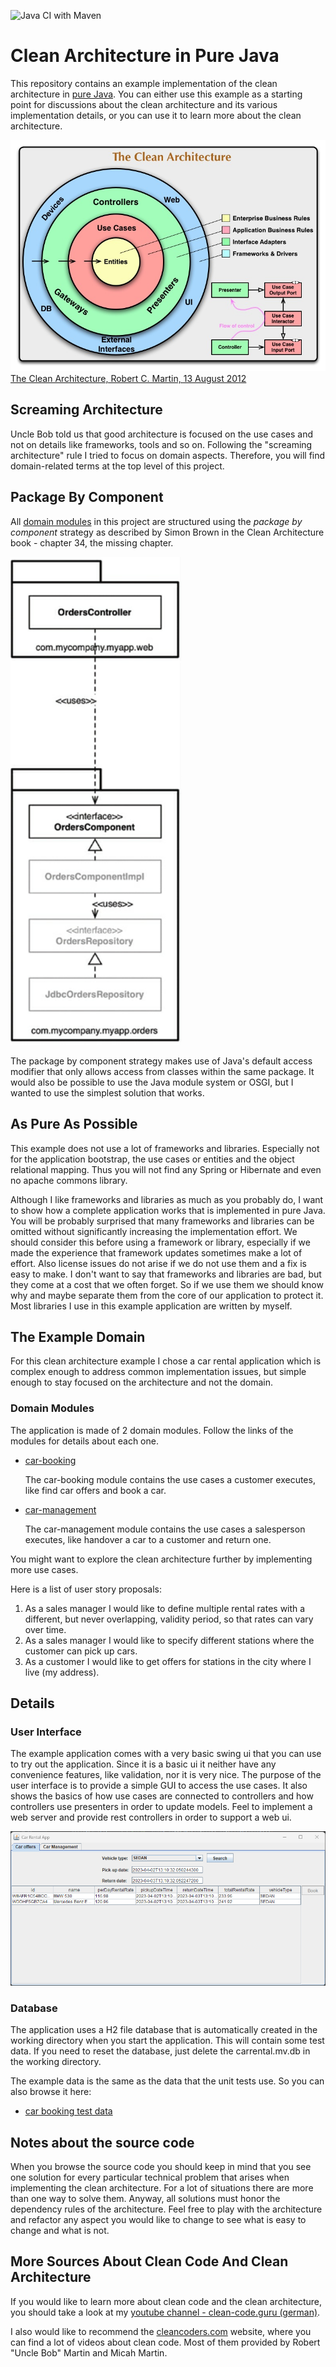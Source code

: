 ![Java CI with Maven](https://github.com/link-intersystems/clean-architecture-example/workflows/Java%20CI%20with%20Maven/badge.svg)

# Clean Architecture in Pure Java

This repository contains an example implementation of the clean architecture in [pure Java](#as-pure-as-possible).
You can either use this example as a starting point for discussions about the clean architecture and its various
implementation details, or you can use it to learn more about the clean architecture.

![Clean Architecture by Uncle Bob (Robert C. Martin)](src/site/resources/CleanArchitecture.jpg)
[The Clean Architecture, Robert C. Martin, 13 August 2012](https://blog.cleancoder.com/uncle-bob/2012/08/13/the-clean-architecture.html)

## Screaming Architecture

Uncle Bob told us that good architecture is focused on the use cases and not on details like frameworks, tools and so on.
Following the "screaming architecture" rule I tried to focus on domain aspects. Therefore, you will
find domain-related terms at the top level of this project.

## Package By Component

All [domain modules](#domain-modules) in this project are structured using the *package by component* strategy as described by Simon Brown in the Clean
Architecture book - chapter 34, the missing chapter.

![Package By Component, Simon Brown, The Missing Chapter, Clean Architecture Book](src/site/resources/package-by-component.png)

The package by component strategy makes use of Java's default access modifier that only allows access from
classes within the same package. It would also be possible to use the Java module system or OSGI, but I wanted
to use the simplest solution that works.

## As Pure As Possible

This example does not use a lot of frameworks and libraries. Especially not for the application bootstrap, 
the use cases or entities and the object relational mapping. Thus you will not find any Spring or Hibernate and
even no apache commons library.

Although I like frameworks and libraries as much as you probably do, I want to show how a complete application works
that is implemented in pure Java. You will be probably surprised that many frameworks and libraries can be omitted 
without significantly increasing the implementation effort. We should consider this before using a framework or library,
especially if we made the experience that framework updates sometimes make a lot of effort. Also license issues do not 
arise if we do not use them and a fix is easy to make. I don't want to say that frameworks and libraries are bad, 
but they come at a cost that we often forget. So if we use them we should know why and maybe separate them from the
core of our application to protect it. Most libraries I use in this example application are written by myself.

## The Example Domain

For this clean architecture example I chose a car rental application which is complex enough to address common implementation issues, but simple enough 
to stay focused on the architecture and not the domain.

### Domain Modules

The application is made of 2 domain modules. Follow the links of the modules for details about each one.

- [car-booking](car-booking/README.md)
   
  The car-booking module contains the use cases a customer executes, like find car offers and book a car.  
- [car-management](car-management/README.md)

  The car-management module contains the use cases a salesperson executes, like handover a car to a customer and return one. 

You might want to explore the clean architecture further by implementing more use cases.

Here is a list of user story proposals:

1. As a sales manager I would like to define multiple rental rates with
   a different, but never overlapping, validity period, so that rates can vary over time.
2. As a sales manager I would like to specify different stations where the customer can pick up cars.
3. As a customer I would like to get offers for stations in the city where I live (my address).

## Details

### User Interface

The example application comes with a very basic swing ui that you can use to try out the application. Since it
is a basic ui it neither have any convenience features, like validation, nor it is very nice. The purpose of the
user interface is to provide a simple GUI to access the use cases. It also shows the basics of how use cases are
connected to controllers and how controllers use presenters in order to update models. Feel to implement a web server
and provide rest controllers in order to support a web ui.

![Simple Swing UI](src/site/resources/ui-screenshot.png)

### Database

The application uses a H2 file database that is automatically created in the working directory when you start the 
application. This will contain some test data. If you need to reset the database, just delete the carrental.mv.db in the 
working directory.

The example data is the same as the data that the unit tests use. So you can also browse it here:

- [car booking test data](car-booking/entities/src/site/markdown/TestFixtures.md)

## Notes about the source code

When you browse the source code you should keep in mind that you see one solution for every particular technical problem
that arises when implementing the clean architecture. For a lot of situations there are more than one way to solve them. 
Anyway, all solutions must honor the dependency rules of the architecture. Feel free to play with the architecture and
refactor any aspect you would like to change to see what is easy to change and what is not.


## More Sources About Clean Code And Clean Architecture

If you would like to learn more about clean code and the clean architecture, 
you should take a look at my [youtube channel - clean-code.guru (german)](https://www.youtube.com/@cleancodeguru).

I also would like to recommend the [cleancoders.com](https://cleancoders.com) website, where you can find a lot of 
videos about clean code. Most of them provided by Robert "Uncle Bob" Martin and Micah Martin.

